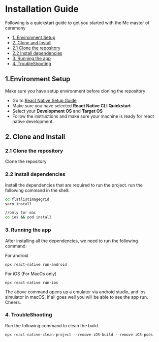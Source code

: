 # Installation Guide

Following is a quickstart guide to get you started with the Mc master of ceremony

- [1. Environment Setup](#1environment-setup)
- [2. Clone and Install](#2-clone-and-install)
- [2.1 Clone the repository](#21-clone-the-repository)
- [2.2 Install dependencies](#22-install-dependencies)
- [3. Running the app](#3-running-the-app)
- [4. TroubleShooting](#7-troubleshooting)

## 1.Environment Setup

Make sure you have setup environment before cloning the repository

- Go to [React Native Setup Guide](https://facebook.github.io/react-native/docs/getting-started)
- Make sure you have selected **React Native CLI Quickstart**
- Select your **Development OS** and **Target OS**
- Follow the instructions and make sure your machine is ready for react native development.

## 2. Clone and Install

### 2.1 Clone the repository

Clone the repository

### 2.2 Install dependencies

Install the dependencies that are required to run the project. run the following command in the shell:

```bash
cd flatlistimagegrid
yarn install

//only for mac
cd ios && pod install
```

### 3. Running the app

After installing all the dependencies, we need to run the following command:

For android

```
npx react-native run-android
```

For iOS (For MacOs only)

```
npx react-native run-ios
```

The above command opens up a emulator via android studio, and ios simulator in macOS. if all goes well you will be able to see the app run. Cheers.

### 4. TroubleShooting

Run the following command to clean the build.

```
npx react-native-clean-project --remove-iOS-build --remove-iOS-pods
```
